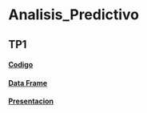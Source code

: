 # Analisis_Predictivo

## TP1
#### [Codigo](https://github.com/fkaplun/Analisis_Predictivo/blob/main/AP_TP1_Federico_Kaplun.ipynb)
#### [Data Frame](https://github.com/fkaplun/Analisis_Predictivo/blob/main/precios-en-surtidor-resolucin-3142016.csv)
#### [Presentacion]()
